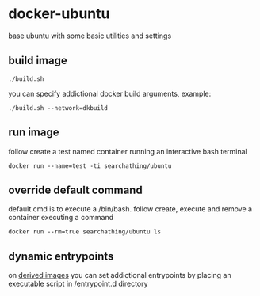# docker-ubuntu

base ubuntu with some basic utilities and settings

## build image

```
./build.sh
```

you can specify addictional docker build arguments, example:

```
./build.sh --network=dkbuild
```

## run image

follow create a test named container running an interactive bash terminal

```
docker run --name=test -ti searchathing/ubuntu
```

## override default command

default cmd is to execute a /bin/bash.
follow create, execute and remove a container executing a command

```
docker run --rm=true searchathing/ubuntu ls
```

## dynamic entrypoints

on [derived images](https://github.com/devel0/docker-rdp/blob/75b0fd9a84cdef4a7c4e51dda318fc31de959ac5/Dockerfile#L5) you can set addictional entrypoints by placing an executable script in /entrypoint.d directory

